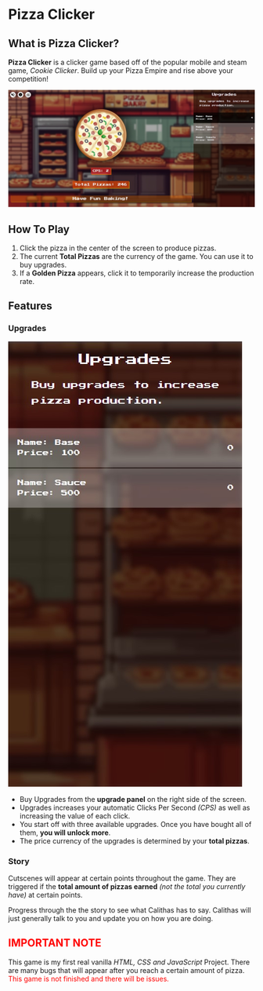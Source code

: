 # Pizza Clicker

## What is Pizza Clicker?

**Pizza Clicker** is a clicker game based off of the popular mobile and steam game, _Cookie Clicker_. Build up your Pizza Empire and rise above your competition!

![Preview of the Game](./img/markdown/md-preview--main.jpg "Pizza Clicker in action!")

## How To Play

1. Click the pizza in the center of the screen to produce pizzas.
2. The current **Total Pizzas** are the currency of the game. You can use it to buy upgrades.
3. If a **Golden Pizza** appears, click it to temporarily increase the production rate.

## Features

### Upgrades

![Preview of the Upgrade Panel](./img/markdown/md-preview--upgrades.jpg "Where you buy upgrades")

- Buy Upgrades from the **upgrade panel** on the right side of the screen.
- Upgrades increases your automatic Clicks Per Second _(CPS)_ as well as increasing the value of each click.
- You start off with three available upgrades. Once you have bought all of them, **you will unlock more**.
- The price currency of the upgrades is determined by your **total pizzas**.

### Story

Cutscenes will appear at certain points throughout the game. They are triggered if the **total amount of pizzas earned** _(not the total you currently have)_ at certain points.

Progress through the the story to see what Calithas has to say. Calithas will just generally talk to you and update you on how you are doing.

## <span style="color: red">**IMPORTANT NOTE**</span>

This game is my first real vanilla _HTML, CSS and JavaScript_ Project. There are many bugs that will appear after you reach a certain amount of pizza. <span style="color: red"> This game is not finished and there will be issues.</span>
